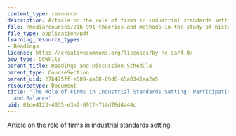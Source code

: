 ```yaml
---
content_type: resource
description: Article on the role of firms in industrial standards setting.
file: /media/courses/21h-991-theories-and-methods-in-the-study-of-history-fall-2014/01de41234035e3e209f2714d78d4a40c_MIT21H_991F14_Role_Firms.pdf
file_type: application/pdf
learning_resource_types:
- Readings
license: https://creativecommons.org/licenses/by-nc-sa/4.0/
ocw_type: OCWFile
parent_title: Readings and Discussion Schedule
parent_type: CourseSection
parent_uid: 27b475ff-e089-aa88-09d8-65a0341aa2a5
resourcetype: Document
title: 'The Role of Firms in Industrial Standards Setting: Participation, Process,
  and Balance'
uid: 01de4123-4035-e3e2-09f2-714d78d4a40c
---
```

Article on the role of firms in industrial standards setting.